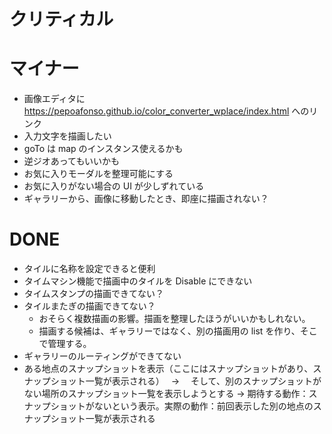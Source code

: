 # クリティカル

# マイナー

- 画像エディタに https://pepoafonso.github.io/color_converter_wplace/index.html へのリンク
- 入力文字を描画したい
- goTo は map のインスタンス使えるかも
- 逆ジオあってもいいかも
- お気に入りモーダルを整理可能にする
- お気に入りがない場合の UI が少しずれている
- ギャラリーから、画像に移動したとき、即座に描画されない？

# DONE

- タイルに名称を設定できると便利
- タイムマシン機能で描画中のタイルを Disable にできない
- タイムスタンプの描画できてない？
- タイルまたぎの描画できてない？
  - おそらく複数描画の影響。描画を整理したほうがいいかもしれない。
  - 描画する候補は、ギャラリーではなく、別の描画用の list を作り、そこで管理する。
- ギャラリーのルーティングができてない
- ある地点のスナップショットを表示（ここにはスナップショットがあり、スナップショット一覧が表示される）　 → 　そして、別のスナップショットがない場所のスナップショット一覧を表示しようとする → 期待する動作：スナップショットがないという表示。実際の動作：前回表示した別の地点のスナップショット一覧が表示される
